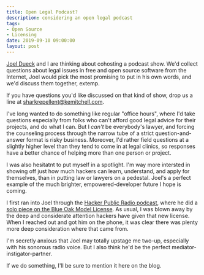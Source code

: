 ```yaml
---
title: Open Legal Podcast?
description: considering an open legal podcast
tags:
- Open Source
- Licensing
date: 2019-09-10 09:00:00
layout: post
---
```


[Joel Dueck](https://joeldueck.com/) and I are thinking about cohosting a podcast show.   We'd collect questions about legal issues in free and open source software from the Internet, Joel would pick the most promising to put in his own words, and we'd discuss them together, extemp.

If you have questions you'd like discussed on that kind of show, drop us a line at <sharkrepellent@kemitchell.com>.

I've long wanted to do something like regular "office hours", where I'd take questions especially from folks who can't afford good legal advice for their projects, and do what I can.  But I _can't_ be everybody's lawyer, and forcing the counseling process through the narrow tube of a strict question-and-answer format is risky business.  Moreover, I'd rather field questions at a slightly higher level than they tend to come in at legal clinics, so responses have a better chance of helping more than one person or project.

I was also hesitatnt to put myself in a spotlight.  I'm way more intersted in showing off just how much hackers can learn, understand, and apply for themselves, than in putting law or lawyers on a pedestal.  Joel's a perfect example of the much brighter, empowered-developer future I hope is coming.

I first ran into Joel through the [Hacker Public Radio podcast](http://hackerpublicradio.org), where  he did a [solo piece on the Blue Oak Model License](http://hackerpublicradio.org/eps.php?id=2809).  As usual, I was blown away by the deep and considerate attention hackers have given that new license.  When I reached out and got him on the phone, it was clear there was plenty more deep consideration where that came from.

I'm secretly anxious that Joel may totally upstage me two-up, especially with his sonorous radio voice.  But I also think he'd be the perfect mediator-instigator-partner.

If we do something, I'll be sure to mention it here on the blog.
